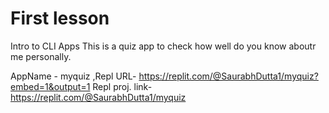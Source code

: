 # First lesson
Intro to CLI Apps This is a quiz app to check how well do you know aboutr me personally.

AppName - myquiz ,Repl URL- https://replit.com/@SaurabhDutta1/myquiz?embed=1&output=1
Repl proj. link-https://replit.com/@SaurabhDutta1/myquiz
